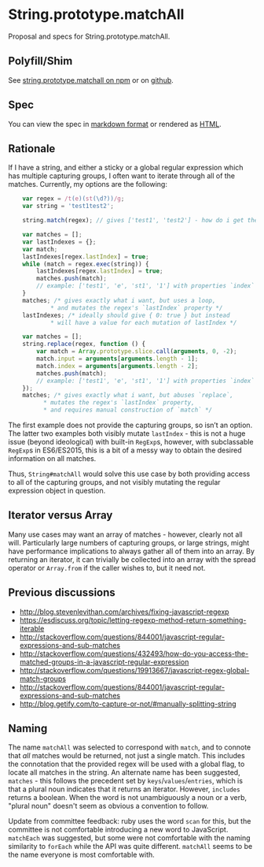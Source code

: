 # String.prototype.matchAll
Proposal and specs for String.prototype.matchAll.

## Polyfill/Shim
See [string.prototype.matchall on npm](https://www.npmjs.com/package/string.prototype.matchall) or on [github](https://github.com/ljharb/String.prototype.matchAll).

## Spec
You can view the spec in [markdown format](spec.md) or rendered as [HTML](https://tc39.github.io/proposal-string-matchall/).

## Rationale
If I have a string, and either a sticky or a global regular expression which has multiple capturing groups, I often want to iterate through all of the matches.
Currently, my options are the following:
```js
	var regex = /t(e)(st(\d?))/g;
	var string = 'test1test2';

	string.match(regex); // gives ['test1', 'test2'] - how do i get the capturing groups?

	var matches = [];
	var lastIndexes = {};
	var match;
	lastIndexes[regex.lastIndex] = true;
	while (match = regex.exec(string)) {
		lastIndexes[regex.lastIndex] = true;
		matches.push(match);
		// example: ['test1', 'e', 'st1', '1'] with properties `index` and `input`
	}
	matches; /* gives exactly what i want, but uses a loop,
			* and mutates the regex's `lastIndex` property */
	lastIndexes; /* ideally should give { 0: true } but instead
			* will have a value for each mutation of lastIndex */

	var matches = [];
	string.replace(regex, function () {
		var match = Array.prototype.slice.call(arguments, 0, -2);
		match.input = arguments[arguments.length - 1];
		match.index = arguments[arguments.length - 2];
		matches.push(match);
		// example: ['test1', 'e', 'st1', '1'] with properties `index` and `input`
	});
	matches; /* gives exactly what i want, but abuses `replace`,
		  * mutates the regex's `lastIndex` property,
		  * and requires manual construction of `match` */
```

The first example does not provide the capturing groups, so isn’t an option. The latter two examples both visibly mutate `lastIndex` - this is not a huge issue (beyond ideological) with built-in `RegExp`s, however, with subclassable `RegExp`s in ES6/ES2015, this is a bit of a messy way to obtain the desired information on all matches.

Thus, `String#matchAll` would solve this use case by both providing access to all of the capturing groups, and not visibly mutating the regular expression object in question.

## Iterator versus Array
Many use cases may want an array of matches - however, clearly not all will. Particularly large numbers of capturing groups, or large strings, might have performance implications to always gather all of them into an array. By returning an iterator, it can trivially be collected into an array with the spread operator or `Array.from` if the caller wishes to, but it need not.

## Previous discussions
  - http://blog.stevenlevithan.com/archives/fixing-javascript-regexp
  - https://esdiscuss.org/topic/letting-regexp-method-return-something-iterable
  - http://stackoverflow.com/questions/844001/javascript-regular-expressions-and-sub-matches
  - http://stackoverflow.com/questions/432493/how-do-you-access-the-matched-groups-in-a-javascript-regular-expression
  - http://stackoverflow.com/questions/19913667/javascript-regex-global-match-groups
  - http://stackoverflow.com/questions/844001/javascript-regular-expressions-and-sub-matches
  - http://blog.getify.com/to-capture-or-not/#manually-splitting-string

## Naming
The name `matchAll` was selected to correspond with `match`, and to connote that *all* matches would be returned, not just a single match. This includes the connotation that the provided regex will be used with a global flag, to locate all matches in the string. An alternate name has been suggested, `matches` - this follows the precedent set by `keys`/`values`/`entries`, which is that a plural noun indicates that it returns an iterator. However, `includes` returns a boolean. When the word is not unambiguously a noun or a verb, "plural noun" doesn't seem as obvious a convention to follow.

Update from committee feedback: ruby uses the word `scan` for this, but the committee is not comfortable introducing a new word to JavaScript. `matchEach` was suggested, but some were not comfortable with the naming similarity to `forEach` while the API was quite different. `matchAll` seems to be the name everyone is most comfortable with.
